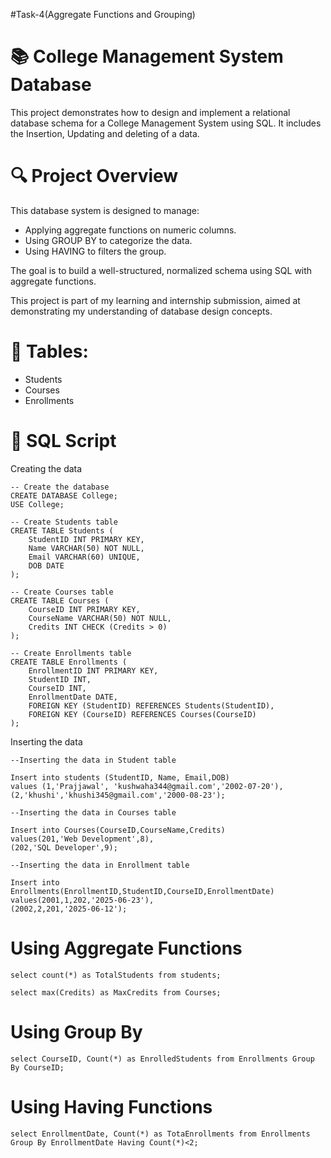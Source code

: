 #Task-4(Aggregate Functions and Grouping)
# 📚 College Management System Database
This project demonstrates how to design and implement a relational database schema for a College Management System using SQL. It includes the Insertion, Updating and deleting of a data.

# 🔍 Project Overview
This database system is designed to manage:

- Applying aggregate functions on numeric columns.
- Using GROUP BY to categorize the data.
- Using HAVING to filters the group.

The goal is to build a well-structured, normalized schema using SQL with aggregate functions.

This project is part of my learning and internship submission, aimed at demonstrating my understanding of database design concepts.

# 📌 Tables:

- Students
- Courses
- Enrollments
  
# 🧾 SQL Script

Creating the data
```
-- Create the database
CREATE DATABASE College;
USE College;

-- Create Students table
CREATE TABLE Students (
    StudentID INT PRIMARY KEY,
    Name VARCHAR(50) NOT NULL,
    Email VARCHAR(60) UNIQUE,
    DOB DATE
);

-- Create Courses table
CREATE TABLE Courses (
    CourseID INT PRIMARY KEY,
    CourseName VARCHAR(50) NOT NULL,
    Credits INT CHECK (Credits > 0)
);

-- Create Enrollments table
CREATE TABLE Enrollments (
    EnrollmentID INT PRIMARY KEY,
    StudentID INT,
    CourseID INT,
    EnrollmentDate DATE,
    FOREIGN KEY (StudentID) REFERENCES Students(StudentID),
    FOREIGN KEY (CourseID) REFERENCES Courses(CourseID)
);
```
Inserting the data
```
--Inserting the data in Student table

Insert into students (StudentID, Name, Email,DOB) 
values (1,'Prajjawal', 'kushwaha344@gmail.com','2002-07-20'),
(2,'khushi','khushi345@gmail.com','2000-08-23');

--Inserting the data in Courses table

Insert into Courses(CourseID,CourseName,Credits)
values(201,'Web Development',8),
(202,'SQL Developer',9);

--Inserting the data in Enrollment table

Insert into Enrollments(EnrollmentID,StudentID,CourseID,EnrollmentDate)
values(2001,1,202,'2025-06-23'),
(2002,2,201,'2025-06-12');
```

# Using Aggregate Functions
```
select count(*) as TotalStudents from students;
```
```
select max(Credits) as MaxCredits from Courses;
```

# Using Group By
```
select CourseID, Count(*) as EnrolledStudents from Enrollments Group By CourseID;
```

# Using Having Functions
```
select EnrollmentDate, Count(*) as TotaEnrollments from Enrollments Group By EnrollmentDate Having Count(*)<2;
```
